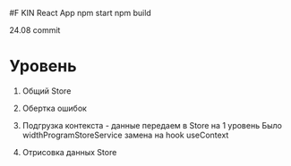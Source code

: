 #F KIN React App
npm start 
npm build 

24.08 commit 

# Уровень 

1. Общий Store 

2. Обертка ошибок 

3. Подгрузка контекста - данные передаем в Store на 1 уровень 
  Было widthProgramStoreService замена на hook useContext  
   
4. Отрисовка данных Store 






